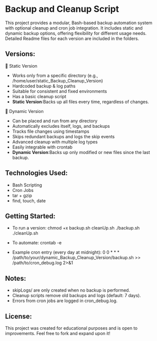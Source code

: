 # Backup and Cleanup Script  

This project provides a modular, Bash-based backup automation system with optional cleanup and cron job integration. 
It includes static and dynamic backup options, offering flexibility for different usage needs.
Detailed Readme files for each version are included in the folders.

## Versions:

🔹 Static Version
- Works only from a specific directory (e.g., /home/user/static_Backup_Cleanup_Version)
- Hardcoded backup & log paths
- Suitable for consistent and fixed environments
- Has a basic cleanup script
- **Static Version**:Backs up all files every time, regardless of changes.

🔹 Dynamic Version
- Can be placed and run from any directory
- Automatically excludes itself, logs, and backups
- Tracks file changes using timestamps
- Skips redundant backups and logs the skip events
- Advanced cleanup with multiple log types
- Easily integrable with crontab
- **Dynamic Version**:Backs up only modified or new files since the last backup.

## Technologies Used:
- Bash Scripting
- Cron Jobs
- tar + gzip
- find, touch, date

## Getting Started:

- To run a version:
chmod +x backup.sh cleanUp.sh
./backup.sh
./cleanUp.sh

- To automate:
crontab -e

- Example cron entry (every day at midnight):
0 0 * * * /path/to/your/dynamic_Backup_Cleanup_Version/backup.sh >> /path/to/cron_debug.log 2>&1


## Notes:

- skipLogs/ are only created when no backup is performed.
- Cleanup scripts remove old backups and logs (default: 7 days).
- Errors from cron jobs are logged in cron_debug.log.

## License:

This project was created for educational purposes and is open to improvements.
Feel free to fork and expand upon it!


